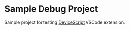 # Sample Debug Project

Sample project for testing [DeviceScript](https://microsoft.github.io/devicescript/)
VSCode extension.
